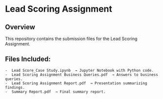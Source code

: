 # Lead Scoring Assignment

## Overview
This repository contains the submission files for the Lead Scoring Assignment.

## Files Included:
	-  Lead Score_Case Study.ipynb  → Jupyter Notebook with Python code.
	-  Lead Scoring Assignment Business Queries.pdf  → Answers to business queries.
	-  Lead Scoring Assignment Report.pdf  → Presentation summarizing findings.
	-  Summary Report.pdf  → Final summary report.
